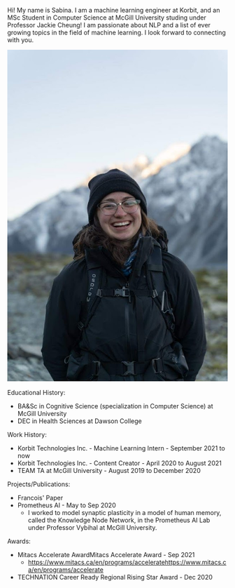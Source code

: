Hi! My name is Sabina. I am a machine learning engineer at Korbit, and an MSc Student in Computer Science at McGill University studing under Professor Jackie Cheung! I am passionate about NLP and a list of ever growing topics in the field of machine learning. I look forward to connecting with you.

![me](./images/profile.jpeg)

Educational History:
- BA&Sc in Cognitive Science (specialization in Computer Science) at McGill University 
- DEC in Health Sciences at Dawson College 

Work History:
- Korbit Technologies Inc. - Machine Learning Intern - September 2021 to now
- Korbit Technologies Inc. - Content Creator - April 2020 to August 2021
- TEAM TA at McGill University - August 2019 to December 2020

Projects/Publications:
- Francois' Paper
- Prometheus AI - May to Sep 2020
    - I worked to model synaptic plasticity in a model of human memory, called the Knowledge Node Network, in the Prometheus AI Lab under Professor Vybihal at McGill University.

Awards:
- Mitacs Accelerate AwardMitacs Accelerate Award - Sep 2021
    - https://www.mitacs.ca/en/programs/acceleratehttps://www.mitacs.ca/en/programs/accelerate
- TECHNATION Career Ready Regional Rising Star Award - Dec 2020

